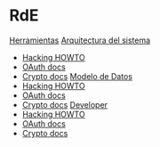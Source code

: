 # RdE

[Herramientas](tools.md)
[Arquitectura del sistema]()
  * [Hacking HOWTO](data_model/hacking.md)
  * [OAuth docs](data_model/oauth.md)
  * [Crypto docs](data_model/crypto.md)
[Modelo de Datos]()
  * [Hacking HOWTO](data_model/hacking.md)
  * [OAuth docs](data_model/oauth.md)
  * [Crypto docs](data_model/crypto.md)
[Developer]()
  * [Hacking HOWTO](developer/hacking.md)
  * [OAuth docs](developer/oauth.md)
  * [Crypto docs](developer/crypto.md)
